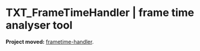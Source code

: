 # TXT_FrameTimeHandler | frame time analyser tool

**Project moved:** [frametime-handler](https://github.com/FlexxxerAlex/frametime-handler). 
